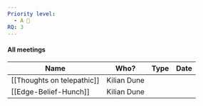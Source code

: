 ```yaml
---
Priority level:
  - A 🥰
RQ: 3
---
```

#### All meetings

|Name|Who?|Type|Date|
|---|---|---|---|
|[[Thoughts on telepathic]]|Kilian Dune|||
|[[Edge-Belief-Hunch]]|Kilian Dune|||